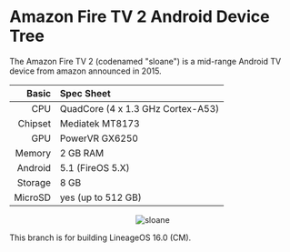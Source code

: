 # Amazon Fire TV 2 Android Device Tree

The Amazon Fire TV 2 (codenamed "sloane") is a mid-range Android TV device from amazon announced in 2015.

Basic   | Spec Sheet
-------:|:--------------------------------------------------
CPU     | QuadCore (4 x 1.3 GHz Cortex-A53)
Chipset | Mediatek MT8173
GPU     | PowerVR GX6250
Memory  | 2 GB RAM
Android | 5.1 (FireOS 5.X)
Storage | 8 GB
MicroSD | yes (up to 512 GB)

<p align="center">
  <img src="https://crdms.images.consumerreports.org/f_auto,w_600/prod/products/cr/models/384648-streamingmediaplayers-amazon-firetvgamingedition.png" alt="sloane"/>
</p>

This branch is for building LineageOS 16.0 (CM).
